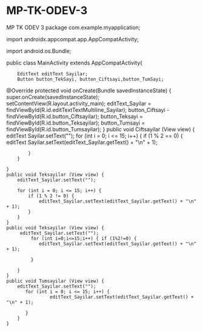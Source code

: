 # MP-TK-ODEV-3
MP TK ODEV 3
package com.example.myapplication;

import androidx.appcompat.app.AppCompatActivity;

import android.os.Bundle;

public class MainActivity extends AppCompatActivity{

        EditText editText Sayilar;
        Button button_TekSayi, button_Ciftsayi,button_TumSayi;
@Override
        protected void onCreate(Bundle savedInstanceState) {
        super.onCreate(savedInstanceState);
        setContentView(R.layout.activity_main);
        editText_Sayilar = findViewById(R.id.editTextTextMultiline_Sayilar);
        button_Ciftsayi -findViewById(R.id.button_Ciftsayilar);
        button_Teksayi = findViewById(R.id.button_Teksayilar);
        button_Tumsayi = findViewById(R.id.button_Tumsayilar); 
        }
    public void Ciftsayilar (View view) {
        editText Sayilar.setText("");
        for (int i = 0; i <= 15; i++) {
            if (1 % 2 == 0) {
                editText Sayilar.setText(editText_Sayilar.getText() + "\n" + 1);

            }
        }

    }
    public void Teksayilar (View view) {
        editText_Sayilar.setText("");

        for (int i = 0; i <= 15; i++) {
            if (1 % 2 != 0) {
                editText_Sayilar.setText(editText_Sayilar.getText() + "\n" + 1);
            }
        }
    }
    public void Teksayilar (View view) {
         editText_Sayilar.setText("");
             for (int i=0;i<=15;i++) { if (1%2!=0) {
                editText_Sayilar.setText(editText_Sayilar.getText() + "\n" + 1);

             }

        }
    }
    public void Tumsayilar (View view) {
        editText_Sayilar.setText("");
           for (int i = 0; i <= 15; i++) {
                    editText_Sayilar.setText(editText_Sayilar.getText() + "\n" + 1);

           }
        }
    }
